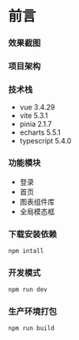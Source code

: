 # 前言
### 效果截图
### 项目架构
### 技术栈
- vue 3.4.29
- vite 5.3.1
- pinia 2.1.7
- echarts 5.5.1
- typescript 5.4.0
### 功能模块
- 登录
- 首页
- 图表组件库
- 全局模态框
### 下载安装依赖

```sh
npm intall
```
### 开发模式

```sh
npm run dev
```

### 生产环境打包

```sh
npm run build
```
